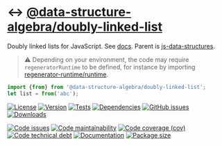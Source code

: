 :left_right_arrow: [@data-structure-algebra/doubly-linked-list](https://data-structure-algebra.github.io/doubly-linked-list)
==

Doubly linked lists for JavaScript.
See [docs](https://data-structure-algebra.github.io/doubly-linked-list/index.html).
Parent is [js-data-structures](https://github.com/make-github-pseudonymous-again/js-data-structures).

> :warning: Depending on your environment, the code may require
> `regeneratorRuntime` to be defined, for instance by importing
> [regenerator-runtime/runtime](https://www.npmjs.com/package/regenerator-runtime).

```js
import {from} from '@data-structure-algebra/doubly-linked-list';
let list = from('abc');
```

[![License](https://img.shields.io/github/license/data-structure-algebra/doubly-linked-list.svg)](https://raw.githubusercontent.com/data-structure-algebra/doubly-linked-list/main/LICENSE)
[![Version](https://img.shields.io/npm/v/@data-structure-algebra/doubly-linked-list.svg)](https://www.npmjs.org/package/@data-structure-algebra/doubly-linked-list)
[![Tests](https://img.shields.io/github/actions/workflow/status/data-structure-algebra/doubly-linked-list/ci.yml?branch=main&event=push&label=tests)](https://github.com/data-structure-algebra/doubly-linked-list/actions/workflows/ci.yml?query=branch:main)
[![Dependencies](https://img.shields.io/librariesio/github/data-structure-algebra/doubly-linked-list.svg)](https://github.com/data-structure-algebra/doubly-linked-list/network/dependencies)
[![GitHub issues](https://img.shields.io/github/issues/data-structure-algebra/doubly-linked-list.svg)](https://github.com/data-structure-algebra/doubly-linked-list/issues)
[![Downloads](https://img.shields.io/npm/dm/@data-structure-algebra/doubly-linked-list.svg)](https://www.npmjs.org/package/@data-structure-algebra/doubly-linked-list)

[![Code issues](https://img.shields.io/codeclimate/issues/data-structure-algebra/doubly-linked-list.svg)](https://codeclimate.com/github/data-structure-algebra/doubly-linked-list/issues)
[![Code maintainability](https://img.shields.io/codeclimate/maintainability/data-structure-algebra/doubly-linked-list.svg)](https://codeclimate.com/github/data-structure-algebra/doubly-linked-list/trends/churn)
[![Code coverage (cov)](https://img.shields.io/codecov/c/gh/data-structure-algebra/doubly-linked-list/main.svg)](https://codecov.io/gh/data-structure-algebra/doubly-linked-list)
[![Code technical debt](https://img.shields.io/codeclimate/tech-debt/data-structure-algebra/doubly-linked-list.svg)](https://codeclimate.com/github/data-structure-algebra/doubly-linked-list/trends/technical_debt)
[![Documentation](https://data-structure-algebra.github.io/doubly-linked-list/badge.svg)](https://data-structure-algebra.github.io/doubly-linked-list/source.html)
[![Package size](https://img.shields.io/bundlephobia/minzip/@data-structure-algebra/doubly-linked-list)](https://bundlephobia.com/result?p=@data-structure-algebra/doubly-linked-list)
